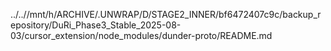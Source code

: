 ../..//mnt/h/ARCHIVE/.UNWRAP/D/STAGE2_INNER/bf6472407c9c/backup_repository/DuRi_Phase3_Stable_2025-08-03/cursor_extension/node_modules/dunder-proto/README.md